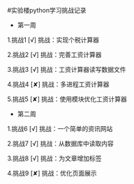 #实验楼python学习挑战记录

 - 第一周

 1.挑战1   [√] 挑战：实现个税计算器

 2.挑战2   [√] 挑战：完善工资计算器

 3.挑战3   [√] 挑战：工资计算器读写数据文件

 4.挑战4   [✘] 挑战：多进程工资计算器

 5.挑战5   [✘] 挑战：使用模块优化工资计算器


 - 第二周

 1.挑战6   [√] 挑战：一个简单的资讯网站

 2.挑战7   [√] 挑战：从数据库中读取内容

 3.挑战8   [√] 挑战：为文章增加标签

 4.挑战9   [✘] 挑战：优化页面展示
